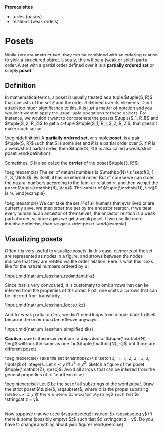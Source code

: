 **Prerequisites**

- tuples (basics)
- relations (weak orders)

# Posets

While sets are unstructured, they can be combined with an ordering relation to yield a structured object.
Usually, this will be a (weak or strict) partial order.
A set with a partial order defined over it is a **partially ordered set** or simply **poset**.

## Definition

In mathematical terms, a poset is usually treated as a tuple $\tuple{S, R}$ that consists of the set $S$ and the order $R$ defined over its elements.
Don't attach too much significance to this, it is just a matter of notation and you wouldn't want to apply the usual tuple operations to these objects.
For instance, we wouldn't want to concatenate the posets $\tuple{S_1, R_1}$ and $\tuple{S_2, R_2}$ to get a 4-tuple $\tuple{S_1, R_1, S_2, R_2}$, that doesn't make much sense.

\begin{definition}
A <b>partially ordered set</b>, or simple <b>poset</b>, is a pair $\tuple{S, R}$ such that $S$ is some set and $R$ is a partial order over $S$.
If $R$ is a weak/strict partial order, then $\tuple{S, R}$ is also called a weak/strict poset.
\end{definition}

Sometimes, $S$ is also called the **carrier** of the poset $\tuple{S, R}$.

\begin{example}
The set of natural numbers is $\mathbb{N} \is \setof{0, 1, 2, 3, \ldots}$.
By itself, it has no internal order.
But of course we can order the natural numbers according to the familiar relation $\leq$, and then we get the poset $\tuple{\mathbb{N}, \leq}$.
The carrier of $\tuple{\mathbb{N}, \leq}$ is $\mathbb{N}$.
\end{example}

\begin{example}
We can take the set $H$ of all humans that ever lived or are currently alive.
We then order this set by the ancestor relation.
If we treat every human as an ancestor of themselves, the ancestor relation is a weak partial order, so once again we get a weak poset.
If we use the more intuitive definition, then we get a strict poset.
\end{example}

## Visualizing posets

Often it is very useful to visualize posets.
In this case, elements of the set are represented as nodes in a figure, and arrows between the nodes indicate that they are related via the order relation.
Here is what this looks like for the natural numbers ordered by $\leq$.

\input_mid{natnum_lessthan_redundant.tikz}

Since that is very convoluted, it is customary to omit arrows that can be inferred from the properties of the order.
First, one omits all arrows that can be inferred from transitivity.

\input_mid{natnum_lessthan_loops.tikz}

And for weak partial orders, we don't need loops from a node back to itself because the order must be reflexive anyways.

\input_mid{natnum_lessthan_simplified.tikz}

**Caution:** due to these conventions, a depiction of $\tuple{\mathbb{N}, \leq}$ will look the same as one for $\tuple{\mathbb{N}, <}$, but those are different posets.

\begin{exercise}
Take the set $\mathbb{Z} \is \setof{0, -1, 1, -2, 2, -3, 3, \ldots}$ of integers.
Let $x \prec y$ iff $x^2 \leq y^2$.
Sketch a figure of the poset $\tuple{\mathbb{Z}, \prec}$.
Avoid all arrows that can be inferred from the general properties of $\prec$.
\end{exercise}

\begin{exercise}
Let $S$ be the set of all substrings of the word <i>poset</i>.
Draw the strict poset $\tuple{S, \sqsubset}$, where $\sqsubset$ is the proper substring relation: $x \sqsubset y$ iff there is some $z \neq \emptystring$ such that $x \stringcat z = y$.

<br>
Now suppose that we used $\sqsubseteq$ instead: $x \sqsubseteq y$ iff there is some (possibly empty) $z$ such that $x \stringcat z = y$.
Do you have to change anything about your figure?
\end{exercise}
